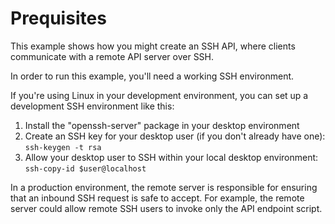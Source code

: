 # Prequisites

This example shows how you might create an SSH API, where clients communicate
with a remote API server over SSH.

In order to run this example, you'll need a working SSH environment.

If you're using Linux in your development environment, you can set up a
development SSH environment like this:

1. Install the "openssh-server" package in your desktop environment
2. Create an SSH key for your desktop user (if you don't already have one):
`ssh-keygen -t rsa`
3. Allow your desktop user to SSH within your local desktop environment:
`ssh-copy-id $user@localhost`

In a production environment, the remote server is responsible for ensuring
that an inbound SSH request is safe to accept. For example, the remote server
could allow remote SSH users to invoke only the API endpoint script.
